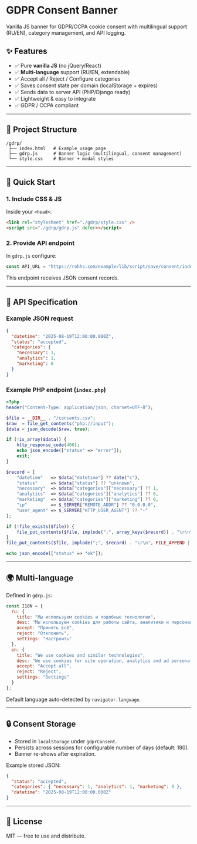 # GDPR Consent Banner

Vanilla JS banner for GDPR/CCPA cookie consent with multilingual support (RU/EN), category management, and API logging.

## ✨ Features

- ✅ Pure **vanilla JS** (no jQuery/React)  
- ✅ **Multi-language** support (RU/EN, extendable)  
- ✅ Accept all / Reject / Configure categories  
- ✅ Saves consent state per domain (localStorage + expires)  
- ✅ Sends data to server API (PHP/Django ready)  
- ✅ Lightweight & easy to integrate  
- ✅ GDPR / CCPA compliant  

---

## 📂 Project Structure

```
/gdrp/
 ├── index.html   # Example usage page
 ├── gdrp.js      # Banner logic (multilingual, consent management)
 └── style.css    # Banner + modal styles
```

---

## 🚀 Quick Start

### 1. Include CSS & JS
Inside your `<head>`:

```html
<link rel="stylesheet" href="./gdrp/style.css" />
<script src="./gdrp/gdrp.js" defer></script>
```

### 2. Provide API endpoint

In `gdrp.js` configure:

```js
const API_URL = "https://rohhs.com/example/lib/script/save/consent/index.php";
```

This endpoint receives JSON consent records.

---

## 📝 API Specification

### Example JSON request

```json
{
  "datetime": "2025-08-19T12:00:00.000Z",
  "status": "accepted",
  "categories": {
    "necessary": 1,
    "analytics": 1,
    "marketing": 0
  }
}
```

### Example PHP endpoint (`index.php`)

```php
<?php
header("Content-Type: application/json; charset=UTF-8");

$file = __DIR__ . "/consents.csv";
$raw  = file_get_contents("php://input");
$data = json_decode($raw, true);

if (!is_array($data)) {
    http_response_code(400);
    echo json_encode(["status" => "error"]);
    exit;
}

$record = [
    "datetime"   => $data["datetime"] ?? date("c"),
    "status"     => $data["status"] ?? "unknown",
    "necessary"  => $data["categories"]["necessary"] ?? 1,
    "analytics"  => $data["categories"]["analytics"] ?? 0,
    "marketing"  => $data["categories"]["marketing"] ?? 0,
    "ip"         => $_SERVER["REMOTE_ADDR"] ?? "0.0.0.0",
    "user_agent" => $_SERVER["HTTP_USER_AGENT"] ?? "-"
];

if (!file_exists($file)) {
    file_put_contents($file, implode(";", array_keys($record)) . "\r\n");
}
file_put_contents($file, implode(";", $record) . "\r\n", FILE_APPEND | LOCK_EX);

echo json_encode(["status" => "ok"]);
```

---

## 🌍 Multi-language

Defined in `gdrp.js`:

```js
const I18N = {
  ru: {
    title: "Мы используем cookies и подобные технологии",
    desc: "Мы используем cookies для работы сайта, аналитики и персонализации рекламы.",
    accept: "Принять всё",
    reject: "Отклонить",
    settings: "Настроить"
  },
  en: {
    title: "We use cookies and similar technologies",
    desc: "We use cookies for site operation, analytics and ad personalization.",
    accept: "Accept all",
    reject: "Reject",
    settings: "Settings"
  }
};
```

Default language auto-detected by `navigator.language`.

---

## 🔒 Consent Storage

- Stored in `localStorage` under `gdprConsent`.  
- Persists across sessions for configurable number of days (default: 180).  
- Banner re-shows after expiration.  

Example stored JSON:

```json
{
  "status": "accepted",
  "categories": { "necessary": 1, "analytics": 1, "marketing": 0 },
  "datetime": "2025-08-19T12:00:00.000Z"
}
```

---

## 📜 License

MIT — free to use and distribute.  
